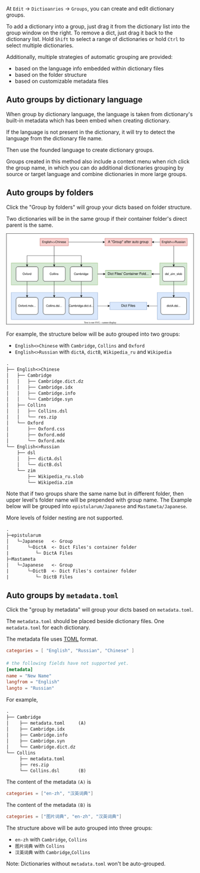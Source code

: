 At `Edit` -> `Dictioanries` -> `Groups`, you can create and edit dictionary groups.

To add a dictionary into a group, just drag it from the dictionary list into the group window on the right. To remove a dict, just drag it back to the dictionary list. Hold `Shift` to select a range of dictionaries or hold `Ctrl` to select multiple dictionaries.

Additionally, multiple strategies of automatic grouping are provided:

* based on the language info embedded within dictionary files
* based on the folder structure
* based on customizable metadata files

## Auto groups by dictionary language

When group by dictionary language, the language is taken from dictionary's built-in metadata which has been embed when creating dictionary.

If the language is not present in the dictionary, it will try to detect the language from the dictionary file name.

Then use the founded language to create dictionary groups.

Groups created in this method also include a context menu when rich click the group name, in which you can do additional dictionaries grouping by source or target language and combine dictionaries in more large groups.

## Auto groups by folders

Click the "Group by folders" will group your dicts based on folder structure.

Two dictionaries will be in the same group if their container folder's direct parent is the same.

![Auto Group By Folder](img/autoGroupByFolder.svg)

For example, the structure below will be auto grouped into two groups:

* `English<>Chinese` with `Cambridge`, `Collins` and `Oxford`
* `English<>Russian` with `dictA`, `dictB`, `Wikipedia_ru` and `Wikipedia`

```
.
├── English<>Chinese
│   ├── Cambridge
│   │   ├── Cambridge.dict.dz
│   │   ├── Cambridge.idx
│   │   ├── Cambridge.info
│   │   └── Cambridge.syn
│   ├── Collins
│   │   ├── Collins.dsl
│   │   └── res.zip
│   └── Oxford
│       ├── Oxford.css
│       ├── Oxford.mdd
│       └── Oxford.mdx
└── English<>Russian
    ├── dsl
    │   ├── dictA.dsl
    │   └── dictB.dsl
    └── zim
        ├── Wikipedia_ru.slob
        └── Wikipedia.zim
```

Note that if two groups share the same name but in different folder, then upper level's folder name will be prepended with group name. The Example below will be grouped into `epistularum/Japanese` and `Mastameta/Japanese`.

More levels of folder nesting are not supported.

```
.
├─epistularum
│   └─Japanese   <- Group
│       └─DictA  <- Dict Files's container folder
|          └─ DictA Files
├─Mastameta
│   └─Japanese   <- Group
|       └─DictB  <- Dict Files's container folder
|          └─ DictB Files  
```

## Auto groups by `metadata.toml`

Click the "group by metadata" will group your dicts based on `metadata.toml`.

The `metadata.toml` should be placed beside dictionary files. One `metadata.toml` for each dictionary.

The metadata file uses [TOML](https://toml.io) format.

```toml
categories = [ "English", "Russian", "Chinese" ]

# the following fields have not supported yet.
[metadata]
name = "New Name"
langfrom = "English"
langto = "Russian"
```

For example,

```
.
├── Cambridge
│    ├── metadata.toml     (A)
│    ├── Cambridge.idx
│    ├── Cambridge.info
│    ├── Cambridge.syn
│    └── Cambridge.dict.dz    
└── Collins
     ├── metadata.toml
     ├── res.zip
     └── Collins.dsl       (B)  

```

The content of the metadata `(A)` is
```toml
categories = ["en-zh", "汉英词典"]
```

The content of the metadata `(B)` is
```toml
categories = ["图片词典", "en-zh", "汉英词典"]
```

The structure above will be auto grouped into three groups:

* `en-zh` with `Cambridge`, `Collins`
* `图片词典` with `Collins`
* `汉英词典` with `Cambridge`,`Collins`

Note: Dictionaries without `metadata.toml` won't be auto-grouped.
